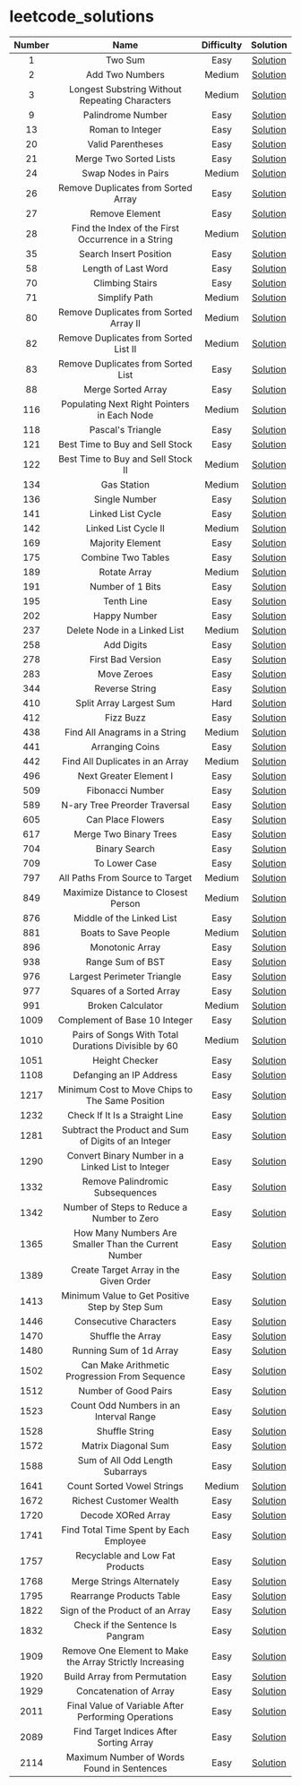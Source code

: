 # leetcode_solutions

|     Number    | Name | Difficulty | Solution |
| :-------------: | :----------------------------------------: | :-----------------------------------------------------------------------------------: | :-----------------------------------------------------------------------------------:
| 1 | Two Sum | Easy | [Solution](/0001%20-%20Two%20Sum/) |
| 2 | Add Two Numbers | Medium | [Solution](/0002%20-%20Add%20Two%20Numbers/) |
| 3 | Longest Substring Without Repeating Characters | Medium | [Solution](/0003%20-%20Longest%20Substring%20Without%20Repeating%20Characters/) |
| 9 | Palindrome Number | Easy | [Solution](/0009%20-%20Palindrome%20Number/) |
| 13 | Roman to Integer | Easy | [Solution](/0013%20-%20Roman%20to%20Integer/) |
| 20 | Valid Parentheses | Easy | [Solution](/0020%20-%20Valid%20Parentheses/) |
| 21 | Merge Two Sorted Lists | Easy | [Solution](/0021%20-%20Merge%20Two%20Sorted%20Lists/) |
| 24 | Swap Nodes in Pairs | Medium | [Solution](/0024%20-%20Swap%20Nodes%20in%20Pairs/) |
| 26 | Remove Duplicates from Sorted Array | Easy | [Solution](/0026%20-%20Remove%20Duplicates%20from%20Sorted%20Array/) |
| 27 | Remove Element | Easy | [Solution](/0027%20-%20Remove%20Element/) |
| 28 | Find the Index of the First Occurrence in a String | Medium | [Solution](/0028%20-%20Find%20the%20Index%20of%20the%20First%20Occurrence%20in%20a%20String/) |
| 35 | Search Insert Position | Easy | [Solution](/0035%20-%20Search%20Insert%20Position/) |
| 58 | Length of Last Word | Easy | [Solution](/0058%20-%20Length%20of%20Last%20Word/) |
| 70 | Climbing Stairs | Easy | [Solution](/0070%20-%20Climbing%20Stairs/) |
| 71 | Simplify Path | Medium | [Solution](/0071%20-%20Simplify%20Path/) |
| 80 | Remove Duplicates from Sorted Array II | Medium | [Solution](/0080%20-%20Remove%20Duplicates%20from%20Sorted%20Array%20II/) |
| 82 | Remove Duplicates from Sorted List II | Medium | [Solution](/0082%20-%20Remove%20Duplicates%20from%20Sorted%20List%20II/) |
| 83 | Remove Duplicates from Sorted List | Easy | [Solution](/0083%20-%20Remove%20Duplicates%20from%20Sorted%20List/) |
| 88 | Merge Sorted Array | Easy | [Solution](/0088%20-%20Merge%20Sorted%20Array/) |
| 116 | Populating Next Right Pointers in Each Node | Medium | [Solution](/0116%20-%20Populating%20Next%20Right%20Pointers%20in%20Each%20Node/) |
| 118 | Pascal's Triangle | Easy | [Solution](/0118%20-%20Pascal's%20Triangle/) |
| 121 | Best Time to Buy and Sell Stock | Easy | [Solution](/0121%20-%20Best%20Time%20to%20Buy%20and%20Sell%20Stock/) |
| 122 | Best Time to Buy and Sell Stock II | Medium | [Solution](/0122%20-%20Best%20Time%20to%20Buy%20and%20Sell%20Stock%20II/) |
| 134 | Gas Station | Medium | [Solution](/0134%20-%20Gas%20Station/) |
| 136 | Single Number | Easy | [Solution](/0136%20-%20Single%20Number/) |
| 141 | Linked List Cycle | Easy | [Solution](/0141%20-%20Linked%20List%20Cycle/) |
| 142 | Linked List Cycle II | Medium | [Solution](/0142%20-%20Linked%20List%20Cycle%20II/) |
| 169 | Majority Element | Easy | [Solution](/0169%20-%20Majority%20Element/) |
| 175 | Combine Two Tables | Easy | [Solution](/0175%20-%20Combine%20two%20Tables/) |
| 189 | Rotate Array | Medium | [Solution](/0189%20-%20Rotate%20Array/) |
| 191 | Number of 1 Bits | Easy | [Solution](/0191%20-%20Number%20of%201%20Bits/) |
| 195 | Tenth Line | Easy | [Solution](/0195%20-%20Tenth%20Line/) |
| 202 | Happy Number | Easy | [Solution](/0202%20-%20Happy%20Number/) |
| 237 | Delete Node in a Linked List | Medium | [Solution](/0237%20-%20Delete%20Node%20in%20a%20Linked%20List/) |
| 258 | Add Digits | Easy | [Solution](/0258%20-%20Add%20Digits/) |
| 278 | First Bad Version | Easy | [Solution](/0278%20-%20First%20Bad%20Version/) |
| 283 | Move Zeroes | Easy | [Solution](/0283%20-%20Move%20Zeroes/) |
| 344 | Reverse String | Easy | [Solution](/0344%20-%20Reverse%20String/) |
| 410 | Split Array Largest Sum | Hard | [Solution](/0410%20-%20Split%20Array%20Largest%20Sum/) |
| 412 | Fizz Buzz | Easy | [Solution](/0412%20-%20Fizz%20Buzz/) |
| 438 | Find All Anagrams in a String | Medium | [Solution](/0438%20-%20Find%20All%20Anagrams%20in%20a%20String/) |
| 441 | Arranging Coins | Easy | [Solution](/0441%20-%20Arranging%20Coins/) |
| 442 | Find All Duplicates in an Array | Medium | [Solution](/0442%20-%20Find%20All%20Duplicates%20in%20an%20Array/) |
| 496 | Next Greater Element I | Easy | [Solution](/0496%20-%20Next%20Greater%20Element%20I/) |
| 509 | Fibonacci Number | Easy | [Solution](/0509%20-%20Fibonacci%20Number/) |
| 589 | N-ary Tree Preorder Traversal | Easy | [Solution](/0589%20-%20N-ary%20Tree%20Preorder%20Traversal/) |
| 605 | Can Place Flowers | Easy | [Solution](/0605%20-%20Can%20Place%20Flowers/) |
| 617 | Merge Two Binary Trees | Easy | [Solution](/0617%20-%20Merge%20Two%20Binary%20Trees/) |
| 704 | Binary Search | Easy | [Solution](/0704%20-%20Binary%20Search/) |
| 709 | To Lower Case | Easy | [Solution](/0709%20-%20To%20Lower%20Case/) |
| 797 | All Paths From Source to Target | Medium | [Solution](/0797%20-%20All%20Paths%20From%20Source%20to%20Target/) |
| 849 | Maximize Distance to Closest Person | Medium | [Solution](/0849%20-%20Maximize%20Distance%20to%20Closest%20Person/) |
| 876 | Middle of the Linked List | Easy | [Solution](/0876%20-%20Middle%20of%20the%20Linked%20List/) |
| 881 | Boats to Save People | Medium | [Solution](/0881%20-%20Boats%20to%20Save%20People/) |
| 896 | Monotonic Array | Easy | [Solution](/0896%20-%20Monotonic%20Array/) |
| 938 | Range Sum of BST | Easy | [Solution](/0938%20-%20Range%20Sum%20of%20BST/) |
| 976 | Largest Perimeter Triangle | Easy | [Solution](/0976%20-%20Largest%20Perimeter%20Triangle/) |
| 977 | Squares of a Sorted Array | Easy | [Solution](/0977%20-%20Squares%20of%20a%20Sorted%20Array/) |
| 991 | Broken Calculator | Medium | [Solution](/0991%20-%20Broken%20Calculator/) |
| 1009 | Complement of Base 10 Integer | Easy | [Solution](/1009%20-%20Complement%20of%20Base%2010%20Integer/) |
| 1010 | Pairs of Songs With Total Durations Divisible by 60 | Medium | [Solution](/1010%20-%20Pairs%20of%20Songs%20With%20Total%20Durations%20Divisible%20by%2060/) |
| 1051 | Height Checker | Easy | [Solution](/1051%20-%20Height%20Checker/) |
| 1108 | Defanging an IP Address | Easy | [Solution](/1108%20-%20Defanging%20an%20IP%20Address/) |
| 1217 | Minimum Cost to Move Chips to The Same Position | Easy | [Solution](/1217%20-%20Minimum%20Cost%20to%20Move%20Chips%20to%20The%20Same%20Position/) |
| 1232 | Check If It Is a Straight Line | Easy | [Solution](/1232%20-%20Check%20If%20It%20Is%20a%20Straight%20Line/) |
| 1281 | Subtract the Product and Sum of Digits of an Integer | Easy | [Solution](/1281%20-%20Subtract%20the%20Product%20and%20Sum%20of%20Digits%20of%20an%20Integer/) |
| 1290 | Convert Binary Number in a Linked List to Integer | Easy | [Solution](/1290%20-%20Convert%20Binary%20Number%20in%20a%20Linked%20List%20to%20Integer/) |
| 1332 | Remove Palindromic Subsequences | Easy | [Solution](/1332%20-%20Remove%20Palindromic%20Subsequences/) |
| 1342 | Number of Steps to Reduce a Number to Zero | Easy | [Solution](/1342%20-%20Number%20of%20Steps%20to%20Reduce%20a%20Number%20to%20Zero/) |
| 1365 | How Many Numbers Are Smaller Than the Current Number | Easy | [Solution](/1365%20-%20How%20Many%20Numbers%20Are%20Smaller%20Than%20the%20Current%20Number/) |
| 1389 | Create Target Array in the Given Order | Easy | [Solution](/1389%20-%20Create%20Target%20Array%20in%20the%20Given%20Order/) |
| 1413 | Minimum Value to Get Positive Step by Step Sum | Easy | [Solution](/1413%20-%20Minimum%20Value%20to%20Get%20Positive%20Step%20by%20Step%20Sum/) |
| 1446 | Consecutive Characters | Easy | [Solution](/1446%20-%20Consecutive%20Characters/) |
| 1470 | Shuffle the Array | Easy | [Solution](/1470%20-%20Shuffle%20the%20Array/) |
| 1480 | Running Sum of 1d Array | Easy | [Solution](/1480%20-%20Running%20Sum%20of%201d%20Array/) |
| 1502 | Can Make Arithmetic Progression From Sequence | Easy | [Solution](/1502%20-%20Can%20Make%20Arithmetic%20Progression%20From%20Sequence/) |
| 1512 | Number of Good Pairs | Easy | [Solution](/1512%20-%20Number%20of%20Good%20Pairs/) |
| 1523 | Count Odd Numbers in an Interval Range | Easy | [Solution](/1523%20-%20Count%20Odd%20Numbers%20in%20an%20Interval%20Range/) |
| 1528 | Shuffle String | Easy | [Solution](/1528%20-%20Shuffle%20String/) |
| 1572 | Matrix Diagonal Sum | Easy | [Solution](/1572%20-%20Matrix%20Diagonal%20Sum/) |
| 1588 | Sum of All Odd Length Subarrays | Easy | [Solution](/1588%20-%20Sum%20of%20All%20Odd%20Length%20Subarrays/) |
| 1641 | Count Sorted Vowel Strings | Medium | [Solution](/1641%20-%20Count%20Sorted%20Vowel%20Strings/) |
| 1672 | Richest Customer Wealth | Easy | [Solution](/1672%20-%20Richest%20Customer%20Wealth/) |
| 1720 | Decode XORed Array | Easy | [Solution](/1720%20-%20Decode%20XORed%20Array/) |
| 1741 | Find Total Time Spent by Each Employee | Easy | [Solution](/1741%20-%20Find%20Total%20Time%20Spent%20by%20Each%20Employee/) |
| 1757 | Recyclable and Low Fat Products | Easy | [Solution](/1757%20-%20Recyclable%20and%20Low%20Fat%20Products/) |
| 1768 | Merge Strings Alternately | Easy | [Solution](/1768%20-%20Merge%20Strings%20Alternately/) |
| 1795 | Rearrange Products Table | Easy | [Solution](/1795%20-%20Rearrange%20Products%20Table/) |
| 1822 | Sign of the Product of an Array | Easy | [Solution](/1822%20-%20Sign%20of%20the%20Product%20of%20an%20Array/) |
| 1832 | Check if the Sentence Is Pangram | Easy | [Solution](/1832%20-%20Check%20if%20the%20Sentence%20Is%20Pangram/) |
| 1909 | Remove One Element to Make the Array Strictly Increasing | Easy | [Solution](/1909%20-%20Remove%20One%20Element%20to%20Make%20the%20Array%20Strictly%20Increasing/) |
| 1920 | Build Array from Permutation | Easy | [Solution](/1920%20-%20Build%20Array%20from%20Permutation/) |
| 1929 | Concatenation of Array | Easy | [Solution](/1929%20-%20Concatenation%20of%20Array/) |
| 2011 | Final Value of Variable After Performing Operations | Easy | [Solution](/2011%20-%20Final%20Value%20of%20Variable%20After%20Performing%20Operations/) |
| 2089 | Find Target Indices After Sorting Array | Easy | [Solution](/2089%20-%20Find%20Target%20Indices%20After%20Sorting%20Array/) |
| 2114 | Maximum Number of Words Found in Sentences | Easy | [Solution](/2114%20-%20Maximum%20Number%20of%20Words%20Found%20in%20Sentences/) |